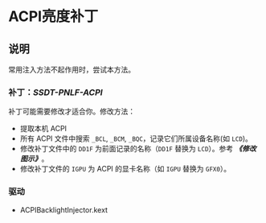 # ACPI亮度补丁

## 说明

常用注入方法不起作用时，尝试本方法。

### 补丁：***SSDT-PNLF-ACPI***

补丁可能需要修改才适合你。修改方法：

- 提取本机 ACPI
- 所有 ACPI 文件中搜索 `_BCL`, `_BCM`, `_BQC`，记录它们所属设备名称(如 `LCD`)。
- 修改补丁文件中的 `DD1F` 为前面记录的名称（`DD1F` 替换为 `LCD`）。参考 ***《修改图示》***。
- 修改补丁文件的 `IGPU` 为 ACPI 的显卡名称（如 `IGPU` 替换为 `GFX0`）。

### 驱动

- ACPIBacklightInjector.kext
